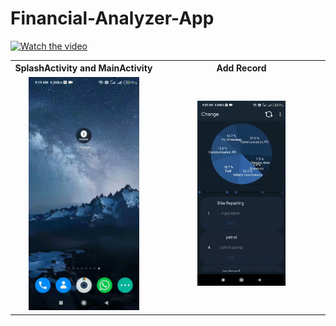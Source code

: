 # Financial-Analyzer-App
[![Watch the video]()](https://gfycat.com/uniqueenchantingaldabratortoise)
<table style="width:100%">
  <tr>
    <th><b>SplashActivity and MainActivity<b></b></th>
    <th>Add Record</th>
  </tr>
  <tr>
    <td align="center"><img src="gifs/gif1.gif" width="80%"/></td>
    <td align="center"><img src="gifs/gif2.gif" width="55%"/></td> 
  </tr>
</table>

